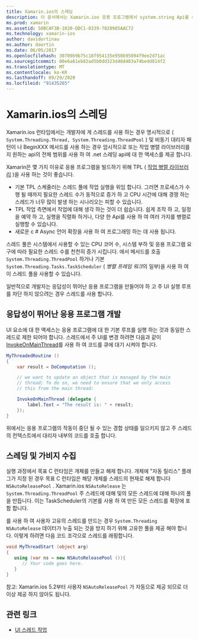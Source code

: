 ```yaml
---
title: Xamarin.ios의 스레딩
description: 이 문서에서는 Xamarin.ios 응용 프로그램에서 system.string Api를 사용 하는 방법을 설명 합니다. 작업 병렬 라이브러리, 응답성이 뛰어난 응용 프로그램 빌드 및 가비지 수집에 대해 설명 합니다.
ms.prod: xamarin
ms.assetid: 50BCAF3B-1020-DDC1-0339-7028985AAC72
ms.technology: xamarin-ios
author: davidortinau
ms.author: daortin
ms.date: 06/05/2017
ms.openlocfilehash: 30709b9b75c18f954135e950b95094f9ee2d71ac
ms.sourcegitcommit: 00e6a61eb82ad5b0dd323d48d483a74bedd814f2
ms.translationtype: MT
ms.contentlocale: ko-KR
ms.lasthandoff: 09/29/2020
ms.locfileid: "91435265"
---
```

# <a name="threading-in-xamarinios"></a>Xamarin.ios의 스레딩

Xamarin.ios 런타임에서는 개발자에 게 스레드를 사용 하는 경우 명시적으로 ( `System.Threading.Thread, System.Threading.ThreadPool` ) 및 비동기 대리자 패턴이 나 BeginXXX 메서드를 사용 하는 경우 암시적으로 또는 작업 병렬 라이브러리를 지 원하는 api의 전체 범위를 사용 하 여 .net 스레딩 api에 대 한 액세스를 제공 합니다.

Xamarin은 몇 가지 이유로 응용 프로그램을 빌드하기 위해 TPL ( [작업 병렬 라이브러리](/dotnet/standard/parallel-programming/task-parallel-library-tpl) )을 사용 하는 것이 좋습니다.

- 기본 TPL 스케줄러는 스레드 풀에 작업 실행을 위임 합니다. 그러면 프로세스가 수행 될 때까지 필요한 스레드 수가 동적으로 증가 하 고 CPU 시간에 대해 경쟁 하는 스레드가 너무 많이 발생 하는 시나리오는 피할 수 있습니다. 
- TPL 작업 측면에서 작업에 대해 생각 하는 것이 더 쉽습니다. 쉽게 조작 하 고, 일정을 예약 하 고, 실행을 직렬화 하거나, 다양 한 Api를 사용 하 여 여러 가지를 병렬로 실행할 수 있습니다. 
- 새로운 c # Async 언어 확장을 사용 하 여 프로그래밍 하는 데 사용 됩니다. 

스레드 풀은 시스템에서 사용할 수 있는 CPU 코어 수, 시스템 부하 및 응용 프로그램 요구에 따라 필요한 스레드 수를 천천히 증가 시킵니다. 에서 메서드를 호출 `System.Threading.ThreadPool` 하거나 기본 `System.Threading.Tasks.TaskScheduler` ( *병렬 프레임 워크*의 일부)을 사용 하 여이 스레드 풀을 사용할 수 있습니다.

일반적으로 개발자는 응답성이 뛰어난 응용 프로그램을 만들어야 하 고 주 UI 실행 루프를 차단 하지 않으려는 경우 스레드를 사용 합니다.

 <a name="Developing_Responsive_Applications"></a>

## <a name="developing-responsive-applications"></a>응답성이 뛰어난 응용 프로그램 개발

UI 요소에 대 한 액세스는 응용 프로그램에 대 한 기본 루프를 실행 하는 것과 동일한 스레드로 제한 되어야 합니다. 스레드에서 주 UI를 변경 하려면 다음과 같이 [InvokeOnMainThread](xref:Foundation.NSObject)를 사용 하 여 코드를 큐에 대기 시켜야 합니다.

```csharp
MyThreadedRoutine ()  
{  
    var result = DoComputation ();  

    // we want to update an object that is managed by the main
    // thread; To do so, we need to ensure that we only access
    // this from the main thread:

    InvokeOnMainThread (delegate {  
        label.Text = "The result is: " + result;  
    });
}
```

위에서는 응용 프로그램의 작동이 중단 될 수 있는 경합 상태를 일으키지 않고 주 스레드의 컨텍스트에서 대리자 내부의 코드를 호출 합니다.

 <a name="Threading_and_Garbage_Collection"></a>

## <a name="threading-and-garbage-collection"></a>스레딩 및 가비지 수집

실행 과정에서 목표 C 런타임은 개체를 만들고 해제 합니다. 개체에 "자동 릴리스" 플래그가 지정 된 경우 목표 C 런타임은 해당 개체를 스레드의 현재로 해제 합니다 `NSAutoReleasePool` . Xamarin.ios `NSAutoRelease` 는 `System.Threading.ThreadPool` 주 스레드에 대해 및의 모든 스레드에 대해 하나의 풀을 만듭니다. 이는 TaskScheduler의 기본를 사용 하 여 만든 모든 스레드를 확장에 포함 합니다.

를 사용 하 여 사용자 고유의 스레드를 만드는 경우 `System.Threading` `NSAutoRelease` 데이터가 누출 되는 것을 방지 하기 위해 고유한 풀을 제공 해야 합니다. 이렇게 하려면 다음 코드 조각으로 스레드를 래핑합니다.

```csharp
void MyThreadStart (object arg)
{
   using (var ns = new NSAutoReleasePool ()){
      // Your code goes here.
   }
}
```

참고: Xamarin.ios 5.2부터 사용자 `NSAutoReleasePool` 가 자동으로 제공 되므로 더 이상 제공 하지 않아도 됩니다.

## <a name="related-links"></a>관련 링크

- [UI 스레드 작업](~/ios/user-interface/ios-ui/ui-thread.md)